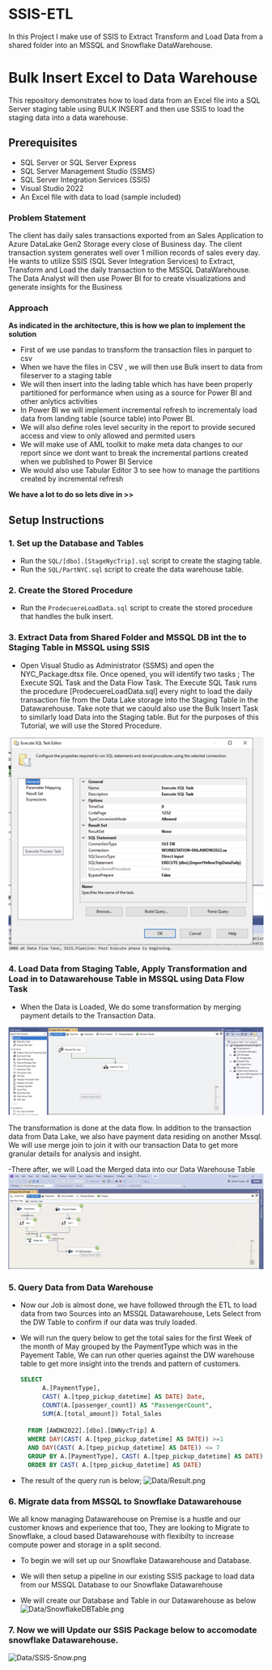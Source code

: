 # SSIS-ETL

In this Project I make use of SSIS to Extract Transform and Load Data from a shared folder into an MSSQL and Snowflake DataWarehouse.

# Bulk Insert Excel to Data Warehouse

This repository demonstrates how to load data from an Excel file into a SQL Server staging table using BULK INSERT and then use SSIS to load the staging data into a data warehouse.

## Prerequisites

- SQL Server or SQL Server Express
- SQL Server Management Studio (SSMS)
- SQL Server Integration Services (SSIS)
- Visual Studio 2022
- An Excel file with data to load (sample included)



### Problem Statement
The client has daily sales transactions exported from an Sales Application to Azure DataLake Gen2 Storage every close of Business day. The client transaction system generates well over 1 million records of sales every day. He wants to utilize SSIS (SQL Sever Integration Services) to Extract, Transform and Load the daily transaction to the MSSQL DataWarehouse. The Data Analyst will then use Power BI for to create visualizations and generate insights for the Business 

### Approach
**As indicated in the architecture, this is how we plan to implement the solution**
- First of we use pandas to transform the transaction files in parquet to csv
- When we have the files in CSV , we will then use Bulk insert to data from fileserver to a staging table
- We will then insert into the lading table which has have been properly partitioned for performance when using as a source for Power BI and other anlytics activities
- In Power BI we will implement incremental refresh to incrementaly load data from landing table (source table) into Power BI.
- We will also define roles level security in the report to provide secured access and view to only allowed and permited users
- We will make use of AML toolkit to make meta data changes to our report since we dont want to break the incremental partions created when we published to Power BI Service
- We would also use Tabular Editor 3 to see how to manage the partitions created by incremental refresh

**We have a lot to do so lets dive in >>**


## Setup Instructions

### 1. Set up the Database and Tables
- Run the `SQL/[dbo].[StageNycTrip].sql` script to create the staging table.
- Run the `SQL/PartNYC.sql` script to create the data warehouse table.

### 2. Create the Stored Procedure
- Run the `ProdecuereLoadData.sql` script to create the stored procedure that handles the bulk insert.

### 3. Extract Data from Shared Folder and MSSQL DB int the to Staging Table in MSSQL using SSIS
- Open Visual Studio as Administrator  (SSMS) and open the NYC_Package.dtsx file. Once opened, you will identify two tasks ; The Execute SQL Task and the Data Flow Task. The Execute SQL Task runs the procedure [ProdecuereLoadData.sql] every night to load the daily transaction file from the Data Lake storage into the Staging Table in the Datawarehouse. Take note that we caould also use the Bulk Insert Task to similarly load Data into the Staging table. But for the purposes of this Tutorial, we will use the Stored Procedure.
  
![Data/ExecuteSQL Task.png](https://github.com/princeBritwum/SSIS-ETL/blob/main/Data/ExecuteSQL%20Task.png?raw=true)


### 4. Load Data from Staging Table, Apply Transformation and Load in to Datawarehouse Table in MSSQL using Data Flow Task

- When the Data is Loaded, We do some transformation by merging payment details to the Transaction Data.

![Data/ControlFlow.png](https://github.com/princeBritwum/SSIS-ETL/blob/main/Data/ControlFlow.png)

The transformation is done at the data flow. In addition to the transaction data from Data Lake, we also have payment data residing on another Mssql.
We will use merge join to join it with our transaction Data to get more granular details for analysis and insight.

-There after, we will Load the Merged data into our Data Warehouse Table
![Data/DataFlow.png](https://github.com/princeBritwum/SSIS-ETL/blob/main/Data/DataFlow.png?raw=true)

### 5. Query Data from Data Warehouse
- Now our Job is almost done, we have followed through the ETL to load data from two Sources into an MSSQL Datawarehouse, Lets Select from the DW Table to confirm if our data was truly loaded.
- We will run the query below to get the total sales for the first Week of the month of May grouped by the PaymentType which was in the Payement Table, We can run other queries against the DW warehouse table to get more insight into the trends and pattern of customers.

  ```sql
  SELECT
        A.[PaymentType],
        CAST( A.[tpep_pickup_datetime] AS DATE) Date,
        COUNT(A.[passenger_count]) AS "PassengerCount",
        SUM(A.[total_amount]) Total_Sales
  
    FROM [AWDW2022].[dbo].[DWNycTrip] A
    WHERE DAY(CAST( A.[tpep_pickup_datetime] AS DATE)) >=1 
    AND DAY(CAST( A.[tpep_pickup_datetime] AS DATE)) <= 7
    GROUP BY A.[PaymentType], CAST( A.[tpep_pickup_datetime] AS DATE)
    ORDER BY CAST( A.[tpep_pickup_datetime] AS DATE)


- The result of the query run is below;
![Data/Result.png](https://github.com/princeBritwum/SSIS-ETL/blob/main/Data/Result.png?raw=true)

### 6. Migrate data from MSSQL to Snowflake Datawarehouse

We all know managing Datawarehouse on Premise is a hustle and our customer knows and experience that too, They are looking to Migrate to Snowflake, a cloud based Datawarehouse with flexibilty to increase compute power and storage in a split second. 
- To begin we will set up our Snowflake Datawarehouse and Database.
- We will then setup a pipeline in our existing SSIS package to load data from our MSSQL Database to our Snowflake Datawarehouse

- We will create our Database and Table in our Datawarehouse as below
![Data/SnowflakeDBTable.png](https://github.com/princeBritwum/SSIS-ETL/blob/main/Data/SnowflakeDBTable.png?raw=true)

### 7. Now we will Update our SSIS Package below to accomodate snowflake Datawarehouse.

![Data/SSIS-Snow.png](https://github.com/princeBritwum/SSIS-ETL/blob/main/Data/SSIS-Snow.png?raw=true)

